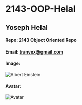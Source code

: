 # 2143-OOP-Helal
## Yoseph Helal
#### Repo: 2143 Object Oriented Repo
#### Email: tranvex@gmail.com
#### Image:
![Albert Einstein](https://ca.slack-edge.com/TBMBG710S-U01DQM6GT3R-g7815573bd18-192)
#### Avatar:
![Avatar](https://avatars.githubusercontent.com/u/89526959?s=400&v=4)
